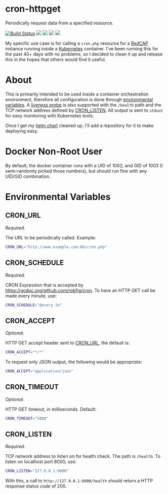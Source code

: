 cron-httpget
=====

Periodically request data from a specified resource.

[![Build Status](https://travis-ci.com/olsonbg/cron-httpget.svg?branch=master)](https://travis-ci.com/olsonbg/cron-httpget "View build status")
[![](https://images.microbadger.com/badges/image/olsonbg/cron-httpget.svg)](https://hub.docker.com/r/olsonbg/cron-httpget "View on Docker Hub")
[![](https://images.microbadger.com/badges/version/olsonbg/cron-httpget.svg)](https://hub.docker.com/r/olsonbg/cron-httpget/tags "Show all tags on Docker hub")
[![](https://images.microbadger.com/badges/commit/olsonbg/cron-httpget.svg)](https://microbadger.com/images/olsonbg/cron-httpget "Get your own version badge on microbadger.com")
[![](https://images.microbadger.com/badges/license/olsonbg/cron-httpget.svg)](https://opensource.org/license/GPL-3.0 "View license on opensource.org")

My specific use case is for calling a `cron.php` resource for a
[RedCAP](https://projectredcap.org "RedCAP Homepage") instance running
inside a [Kubernetes](https://kubernetes.io/ "Kubernetes Homepage")
container. I've been running this for the past 40+ days with no problems,
so I decided to clean it up and release this in the hopes that others would
find it useful.


# About

This is primarily intended to be used inside a container orchestration
environment, therefore all configuration is done through [environmental
variables](#environmental-variables). A [liveness
probe](https://kubernetes.io/docs/tasks/configure-pod-container/configure-liveness-readiness-probes/)
is also supported with the `/health` path and the TCP network address
defined by [CRON_LISTEN](#cron_listen). All output is sent to `stdout` for
easy monitoring with Kubernetes tools.

Once I get my [helm
chart](https://docs.helm.sh/) cleaned up, I'll add a repository for it to
make deploying easy.

# Docker Non-Root User

By default, the docker container runs with a UID of 1002, and GID of 1003 (I
semi-randomly picked those numbers), but should run fine with any UID/GID
combination.

# Environmental Variables

## CRON_URL

_Required_.

The URL to be periodically called. Example:

```bash
CRON_URL="http://www.example.com:80/cron.php"
```

## CRON_SCHEDULE

_Required_.

CRON Expression that is accepted by
<https://godoc.org/github.com/robfig/cron>. To have an HTTP
GET call be made every minute, use:

```bash
CRON_SCHEDULE="@every 1m"
```

## CRON_ACCEPT

_Optional_.

HTTP GET accept header sent to [CRON_URL](#cron_url), the default is:

```bash
CRON_ACCEPT="*/*"
```

To request only JSON output, the following would be appropriate:

```bash
CRON_ACCEPT="application/json"
```

## CRON_TIMEOUT

_Optional_.

HTTP GET timeout, in milliseconds. Default:

```bash
CRON_TIMEOUT="5000"
```

## CRON_LISTEN

_Required_.

TCP network address to listen on for health check. The path is `/health`. To listen on localhost port 8000, use:

```bash
CRON_LISTEN="127.0.0.1:8000"
```

With this, a call to `http://127.0.0.1:8000/health` should return a HTTP
response status code of 200.


